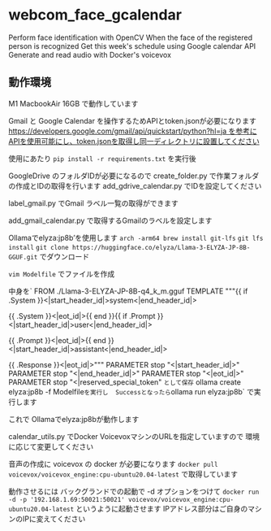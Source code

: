 # webcom_face_gcalendar
Perform face identification with OpenCV When the face of the registered person is recognized Get this week's schedule using Google calendar API Generate and read audio with Docker's voicevox


## 動作環境
M1 MacbookAir 16GB で動作しています

Gmail と Google Calendar を操作するためAPIとtoken.jsonが必要になります https://developers.google.com/gmail/api/quickstart/python?hl=ja を参考にAPIを使用可能にし、token.jsonを取得し同一ディレクトリに設置してください


使用にあたり 
`pip install -r requirements.txt` を実行後

GoogleDrive のフォルダIDが必要になるので
create_folder.py で作業フォルダの作成とIDの取得を行います
add_gdrive_calendar.py
でIDを設定してください

label_gmail.py
でGmail ラベル一覧の取得ができます

add_gmail_calendar.py
で取得するGmailのラベルを設定します

Ollamaでelyza:jp8b’を使用します
`arch -arm64 brew install git-lfs`
`git lfs install`
`git clone https://huggingface.co/elyza/Llama-3-ELYZA-JP-8B-GGUF.git`
でダウンロード

`vim Modelfile`
でファイルを作成

中身を`
FROM ./Llama-3-ELYZA-JP-8B-q4_k_m.gguf
TEMPLATE """{{ if .System }}<|start_header_id|>system<|end_header_id|>

{{ .System }}<|eot_id|>{{ end }}{{ if .Prompt }}<|start_header_id|>user<|end_header_id|>

{{ .Prompt }}<|eot_id|>{{ end }}<|start_header_id|>assistant<|end_header_id|>

{{ .Response }}<|eot_id|>"""
PARAMETER stop "<|start_header_id|>"
PARAMETER stop "<|end_header_id|>"
PARAMETER stop "<|eot_id|>"
PARAMETER stop "<|reserved_special_token"
`
として保存
` ollama create elyza:jp8b -f Modelfile`
を実行し 
Successとなったら
`ollama run elyza:jp8b`
で実行します

これで Ollamaでelyza:jp8bが動作します

calendar_utils.py
でDocker VoicevoxマシンのURLを指定していますので
環境に応じて変更してください

音声の作成に voicevox の docker が必要になります `docker pull voicevox/voicevox_engine:cpu-ubuntu20.04-latest` で取得しています

動作させるには
バックグランドでの起動で -d オプションをつけて `docker run -d -p '192.168.1.69:50021:50021' voicevox/voicevox_engine:cpu-ubuntu20.04-latest` というように起動させます IPアドレス部分はご自身のマシンのIPに変えてください
